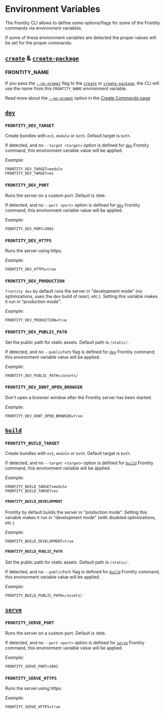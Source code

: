 # Environment Variables

The Frontity CLI allows to define some options/flags for some of the Frontity commands via environment variables.

If some of these environment variables are detected the proper values will be set for the proper commands:

## [`create`](https://docs.frontity.org/frontity-cli/create-commands#create) & [`create-package`](https://docs.frontity.org/frontity-cli/create-commands#create-package)

### FRONTITY_NAME

If you pass the [`--no-prompt`](https://docs.frontity.org/frontity-cli/create-commands#the-no-prompt-option) flag to the [`create`](https://docs.frontity.org/frontity-cli/create-commands#create) or [`create-package`](https://docs.frontity.org/frontity-cli/create-commands#create-package), the CLI will use the name from this `FRONTITY_NAME` environment variable.

Read more about the [`--no-prompt`](https://docs.frontity.org/frontity-cli/create-commands#the-no-prompt-option) option in the [Create Commands page](https://docs.frontity.org/frontity-cli/create-commands)

## [`dev`](https://github.com/frontity/docs/tree/0cac302e50492921e52b6af7888df35f3501f5d2/docs/frontity-cli/dev/README.md)

### `FRONTITY_DEV_TARGET`

Create bundles with `es5`, `module` or `both`. Default target is `both`.

If detected, and no `--target <target>` option is defined for [`dev`](https://github.com/frontity/docs/tree/0cac302e50492921e52b6af7888df35f3501f5d2/docs/frontity-cli/dev/README.md) Frontity command, this environment variable value will be applied.

_Example:_

```text
FRONTITY_DEV_TARGET=module
FRONTITY_DEV_TARGET=es
```

### `FRONTITY_DEV_PORT`

Runs the server on a custom port. Default is `3000`.

If detected, and no `--port <port>` option is defined for [`dev`](https://github.com/frontity/docs/tree/0cac302e50492921e52b6af7888df35f3501f5d2/docs/frontity-cli/dev/README.md) Frontity command, this environment variable value will be applied.

_Example:_

```text
FRONTITY_DEV_PORT=3002
```

### `FRONTITY_DEV_HTTPS`

Runs the server using https.

_Example:_

```text
FRONTITY_DEV_HTTPS=true
```

### `FRONTITY_DEV_PRODUCTION`

`frontity dev` by default runs the server in "development mode" \(no optimizations, uses the dev build of react, etc.\). Setting this variable makes it run in "production mode".

_Example:_

```text
FRONTITY_DEV_PRODUCTION=true
```

### `FRONTITY_DEV_PUBLIC_PATH`

Set the public path for static assets. Default path is `/static/`.

If detected, and no `--publicPath` flag is defined for [`dev`](https://github.com/frontity/docs/tree/0cac302e50492921e52b6af7888df35f3501f5d2/docs/frontity-cli/dev/README.md) Frontity command, this environment variable value will be applied.

_Example:_

```text
FRONTITY_DEV_PUBLIC_PATH=/assets/
```

### `FRONTITY_DEV_DONT_OPEN_BROWSER`

Don't open a browser window after the Frontity server has been started.

_Example:_

```text
FRONTITY_DEV_DONT_OPEN_BROWSER=true
```

## [`build`](https://github.com/frontity/docs/tree/0cac302e50492921e52b6af7888df35f3501f5d2/docs/frontity-cli/build/README.md)

### `FRONTITY_BUILD_TARGET`

Create bundles with `es5`, `module` or `both`. Default target is `both`.

If detected, and no `--target <target>` option is defined for [`build`](https://github.com/frontity/docs/tree/0cac302e50492921e52b6af7888df35f3501f5d2/docs/frontity-cli/build/README.md) Frontity command, this environment variable will be applied.

_Example:_

```text
FRONTITY_BUILD_TARGET=module
FRONTITY_BUILD_TARGET=es
```

#### `FRONTITY_BUILD_DEVELOPMENT`

Frontity by default builds the server in "production mode". Setting this variable makes it run in "development mode" \(with disabled optimizations, etc.\)

_Example:_

```text
FRONTITY_BUILD_DEVELOPMENT=true
```

#### `FRONTITY_BUILD_PUBLIC_PATH`

Set the public path for static assets. Default path is `/static/`.

If detected, and no `--publicPath` flag is defined for [`build`](https://github.com/frontity/docs/tree/0cac302e50492921e52b6af7888df35f3501f5d2/docs/frontity-cli/build/README.md) Frontity command, this environment variable value will be applied.

_Example:_

```text
FRONTITY_BUILD_PUBLIC_PATH=/assets/
```

## [`serve`](https://github.com/frontity/docs/tree/0cac302e50492921e52b6af7888df35f3501f5d2/docs/frontity-cli/serve/README.md)

### `FRONTITY_SERVE_PORT`

Runs the server on a custom port. Default is `3000`.

If detected, and no `--port <port>` option is defined for [`serve`](https://github.com/frontity/docs/tree/0cac302e50492921e52b6af7888df35f3501f5d2/docs/frontity-cli/serve/README.md) Frontity command, this environment variable value will be applied.

_Example:_

```text
FRONTITY_SERVE_PORT=3002
```

### `FRONTITY_SERVE_HTTPS`

Runs the server using https.

_Example:_

```text
FRONTITY_SERVE_HTTPS=true
```

